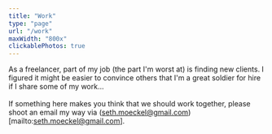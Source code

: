 ```yaml
---
title: "Work"
type: "page"
url: "/work"
maxWidth: "800x"
clickablePhotos: true
---
```


As a freelancer, part of my job (the part I'm worst at) is finding new clients. I figured it might be easier to convince others that I'm a great soldier for hire if I share some of my work...
\
\
If something here makes you think that we should work together, please shoot an email my way via (seth.moeckel@gmail.com)[mailto:seth.moeckel@gmail.com].